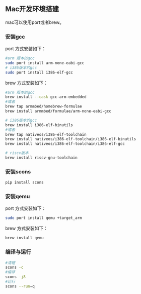## Mac开发环境搭建

mac可以使用port或者brew。

### 安装gcc

port 方式安装如下：

```bash
#arm 版本的gcc
sudo port install arm-none-eabi-gcc
# i386版本的gcc
sudo port install i386-elf-gcc
```

brew 方式安装如下：

```bash
#arm 版本的gcc
brew install --cask gcc-arm-embedded
#或者
brew tap armmbed/homebrew-formulae
brew install armmbed/formulae/arm-none-eabi-gcc

# i386版本的gcc
brew install i386-elf-binutils
#或者
brew tap nativeos/i386-elf-toolchain
brew install nativeos/i386-elf-toolchain/i386-elf-binutils
brew install nativeos/i386-elf-toolchain/i386-elf-gcc

# riscv版本
brew install riscv-gnu-toolchain
```

### 安装scons

```bash
pip install scons
```

### 安装qemu

port 方式安装如下：

```bash
sudo port install qemu +target_arm 
```

brew 方式安装如下：

```bash
brew install qemu
```


### 编译与运行

```bash
#清理
scons -c
#编译
scons -j8
#运行
scons --run=q
```
